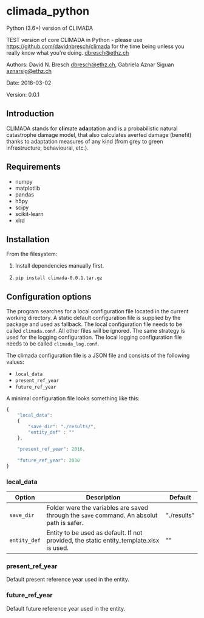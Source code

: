 climada_python
==============
Python (3.6+) version of CLIMADA

TEST version of core CLIMADA in Python - please use https://github.com/davidnbresch/climada for the time being unless you really know what you're doing. dbresch@ethz.ch

Authors: David N. Bresch <dbresch@ethz.ch>, Gabriela Aznar Siguan <aznarsig@ethz.ch>

Date: 2018-03-02

Version: 0.0.1

Introduction
------------

CLIMADA stands for **clim**ate **ada**ptation and is a probabilistic natural catastrophe damage model, that also calculates averted damage (benefit) thanks to adaptation measures of any kind (from grey to green infrastructure, behavioural, etc.).

Requirements
------------
- numpy
- matplotlib
- pandas
- h5py
- scipy
- scikit-learn
- xlrd

Installation
------------

From the filesystem:

1. Install dependencies manually first.

2. ``pip install climada-0.0.1.tar.gz``

Configuration options
---------------------

The program searches for a local configuration file located in the current 
working directory. A static default configuration file is supplied by the package 
and used as fallback. The local configuration file needs to be called 
``climada.conf``. All other files will be ignored. The same strategy is
used for the logging configuration. The local logging configuration file needs to
be called ``climada_log.conf``.

The climada configuration file is a JSON file and consists of the following values:

- ``local_data``
- ``present_ref_year``
- ``future_ref_year``

A minimal configuration file looks something like this:

```javascript
{
    "local_data":
    {
        "save_dir": "./results/",
        "entity_def" : ""
    },
    
    "present_ref_year": 2016,
    
    "future_ref_year": 2030
}
```


### local_data

| Option | Description | Default |
| ------ | ----------- | ------- |
| ``save_dir`` | Folder were the variables are saved through the ``save`` command. An absolut path is safer. | "./results" |
| ``entity_def`` | Entity to be used as default. If not provided, the static entity_template.xlsx is used. | "" |


### present_ref_year
Default present reference year used in the entity.

### future_ref_year
Default future reference year used in the entity.


